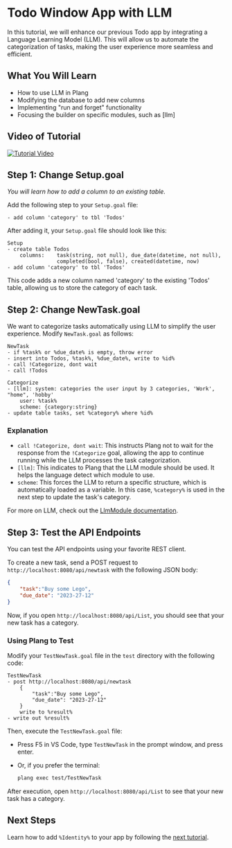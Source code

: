 ﻿# Todo Window App with LLM

In this tutorial, we will enhance our previous Todo app by integrating a Language Learning Model (LLM). This will allow us to automate the categorization of tasks, making the user experience more seamless and efficient.

## What You Will Learn

- How to use LLM in Plang
- Modifying the database to add new columns
- Implementing "run and forget" functionality
- Focusing the builder on specific modules, such as [llm]

## Video of Tutorial

[![Tutorial Video](https://img.youtube.com/vi/pzgT_uNNNrE/hqdefault.jpg)](https://www.youtube.com/watch?v=pzgT_uNNNrE&list=PLbm1UMZKMaqfT4tqPtr-vhxMs4JGGFVEB&index=2)

## Step 1: Change Setup.goal

*You will learn how to add a column to an existing table.*

Add the following step to your `Setup.goal` file:

```plang
- add column 'category' to tbl 'Todos'
```

After adding it, your `Setup.goal` file should look like this:

```plang
Setup
- create table Todos 
    columns:    task(string, not null), due_date(datetime, not null), 
                completed(bool, false), created(datetime, now)
- add column 'category' to tbl 'Todos'                
```

This code adds a new column named 'category' to the existing 'Todos' table, allowing us to store the category of each task.

## Step 2: Change NewTask.goal

We want to categorize tasks automatically using LLM to simplify the user experience. Modify `NewTask.goal` as follows:

```plang
NewTask
- if %task% or %due_date% is empty, throw error
- insert into Todos, %task%, %due_date%, write to %id%
- call !Categorize, dont wait
- call !Todos

Categorize
- [llm]: system: categories the user input by 3 categories, 'Work', "home", 'hobby'
    user: %task%
    scheme: {category:string}
- update table tasks, set %category% where %id%
```

### Explanation

- `call !Categorize, dont wait`: This instructs Plang not to wait for the response from the `!Categorize` goal, allowing the app to continue running while the LLM processes the task categorization.
- `[llm]`: This indicates to Plang that the LLM module should be used. It helps the language detect which module to use.
- `scheme`: This forces the LLM to return a specific structure, which is automatically loaded as a variable. In this case, `%category%` is used in the next step to update the task's category.

For more on LLM, check out the [LlmModule documentation](./modules/PLang.Modules.LlmModule.md).

## Step 3: Test the API Endpoints

You can test the API endpoints using your favorite REST client.

To create a new task, send a POST request to `http://localhost:8080/api/newtask` with the following JSON body:

```json
{
    "task":"Buy some Lego",
    "due_date": "2023-27-12"
}    
```

Now, if you open `http://localhost:8080/api/List`, you should see that your new task has a category.

### Using Plang to Test

Modify your `TestNewTask.goal` file in the `test` directory with the following code:

```plang
TestNewTask
- post http://localhost:8080/api/newtask
    {
        "task":"Buy some Lego",
        "due_date": "2023-27-12"
    }
    write to %result%
- write out %result%
```

Then, execute the `TestNewTask.goal` file:

- Press F5 in VS Code, type `TestNewTask` in the prompt window, and press enter.
- Or, if you prefer the terminal:

    ```bash
    plang exec test/TestNewTask
    ```

After execution, open `http://localhost:8080/api/List` to see that your new task has a category.

## Next Steps

Learn how to add `%Identity%` to your app by following the [next tutorial](./Todo_Identity.md).